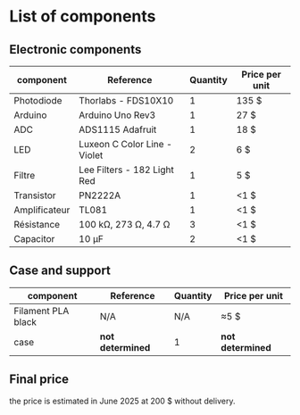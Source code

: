 # List of components

## Electronic components

| component | Reference | Quantity | Price per unit |
|-----------|-----------|----------|---------------|
| Photodiode | Thorlabs - FDS10X10 | 1 | 135 $ |
| Arduino | Arduino Uno Rev3 | 1 | 27 $ |
| ADC | ADS1115 Adafruit | 1 | 18 $ |
| LED | Luxeon C Color Line - Violet | 2 | 6 $ |
| Filtre | Lee Filters - 182 Light Red | 1 | 5 $ |
| Transistor | PN2222A | 1 | <1 $ |
| Amplificateur | TL081 | 1 | <1 $ |
| Résistance | 100 kΩ, 273 Ω, 4.7 Ω | 3 | <1 $ |
| Capacitor | 10 μF | 2 | <1 $ |

## Case and support

| component | Reference | Quantity | Price per unit |
|-----------|-----------|----------|---------------|
| Filament PLA black | N/A |  N/A | ≈5 $ |
| case | **not determined** | 1 | **not determined** |

## Final price

the price is estimated in June 2025 at 200 $ without delivery.
